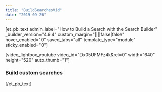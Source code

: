 ```yaml
---
title: "BuildSearchesVid"
date: "2019-09-26"
---
```


\[et\_pb\_text admin\_label="How to Build a Search with the Search Builder" \_builder\_version="4.9.4" custom\_margin="||||false|false" hover\_enabled="0" saved\_tabs="all" template\_type="module" sticky\_enabled="0"\]

\[video\_lightbox\_youtube video\_id="Dx05UFMFz4k&amp;rel=0" width="640" height="520" auto\_thumb="1"\]

### Build custom searches

\[/et\_pb\_text\]
